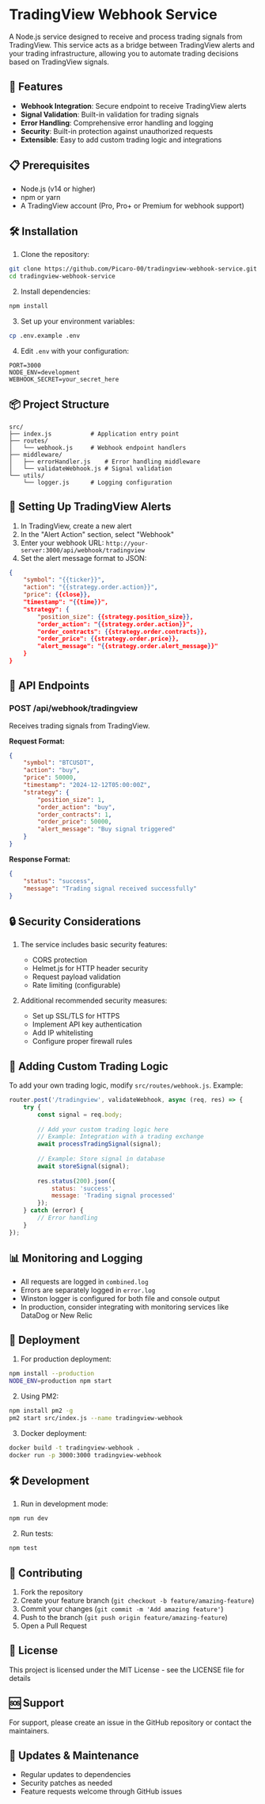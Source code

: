 # TradingView Webhook Service

A Node.js service designed to receive and process trading signals from TradingView. This service acts as a bridge between TradingView alerts and your trading infrastructure, allowing you to automate trading decisions based on TradingView signals.

## 🚀 Features

* **Webhook Integration**: Secure endpoint to receive TradingView alerts
* **Signal Validation**: Built-in validation for trading signals
* **Error Handling**: Comprehensive error handling and logging
* **Security**: Built-in protection against unauthorized requests
* **Extensible**: Easy to add custom trading logic and integrations

## 📋 Prerequisites

* Node.js (v14 or higher)
* npm or yarn
* A TradingView account (Pro, Pro+ or Premium for webhook support)

## 🛠️ Installation

1. Clone the repository:
```bash
git clone https://github.com/Picaro-00/tradingview-webhook-service.git
cd tradingview-webhook-service
```

2. Install dependencies:
```bash
npm install
```

3. Set up your environment variables:
```bash
cp .env.example .env
```

4. Edit `.env` with your configuration:
```
PORT=3000
NODE_ENV=development
WEBHOOK_SECRET=your_secret_here
```

## 📦 Project Structure

```
src/
├── index.js           # Application entry point
├── routes/           
│   └── webhook.js     # Webhook endpoint handlers
├── middleware/
│   ├── errorHandler.js    # Error handling middleware
│   └── validateWebhook.js # Signal validation
└── utils/
    └── logger.js      # Logging configuration
```

## 🔧 Setting Up TradingView Alerts

1. In TradingView, create a new alert
2. In the "Alert Action" section, select "Webhook"
3. Enter your webhook URL: `http://your-server:3000/api/webhook/tradingview`
4. Set the alert message format to JSON:
```json
{
    "symbol": "{{ticker}}",
    "action": "{{strategy.order.action}}",
    "price": {{close}},
    "timestamp": "{{time}}",
    "strategy": {
        "position_size": {{strategy.position_size}},
        "order_action": "{{strategy.order.action}}",
        "order_contracts": {{strategy.order.contracts}},
        "order_price": {{strategy.order.price}},
        "alert_message": "{{strategy.order.alert_message}}"
    }
}
```

## 📡 API Endpoints

### POST /api/webhook/tradingview

Receives trading signals from TradingView.

**Request Format:**
```json
{
    "symbol": "BTCUSDT",
    "action": "buy",
    "price": 50000,
    "timestamp": "2024-12-12T05:00:00Z",
    "strategy": {
        "position_size": 1,
        "order_action": "buy",
        "order_contracts": 1,
        "order_price": 50000,
        "alert_message": "Buy signal triggered"
    }
}
```

**Response Format:**
```json
{
    "status": "success",
    "message": "Trading signal received successfully"
}
```

## 🔒 Security Considerations

1. The service includes basic security features:
   - CORS protection
   - Helmet.js for HTTP header security
   - Request payload validation
   - Rate limiting (configurable)

2. Additional recommended security measures:
   - Set up SSL/TLS for HTTPS
   - Implement API key authentication
   - Add IP whitelisting
   - Configure proper firewall rules

## 🔄 Adding Custom Trading Logic

To add your own trading logic, modify `src/routes/webhook.js`. Example:

```javascript
router.post('/tradingview', validateWebhook, async (req, res) => {
    try {
        const signal = req.body;
        
        // Add your custom trading logic here
        // Example: Integration with a trading exchange
        await processTradingSignal(signal);
        
        // Example: Store signal in database
        await storeSignal(signal);
        
        res.status(200).json({
            status: 'success',
            message: 'Trading signal processed'
        });
    } catch (error) {
        // Error handling
    }
});
```

## 📊 Monitoring and Logging

- All requests are logged in `combined.log`
- Errors are separately logged in `error.log`
- Winston logger is configured for both file and console output
- In production, consider integrating with monitoring services like DataDog or New Relic

## 🚀 Deployment

1. For production deployment:
```bash
npm install --production
NODE_ENV=production npm start
```

2. Using PM2:
```bash
npm install pm2 -g
pm2 start src/index.js --name tradingview-webhook
```

3. Docker deployment:
```bash
docker build -t tradingview-webhook .
docker run -p 3000:3000 tradingview-webhook
```

## 🛠️ Development

1. Run in development mode:
```bash
npm run dev
```

2. Run tests:
```bash
npm test
```

## 📝 Contributing

1. Fork the repository
2. Create your feature branch (`git checkout -b feature/amazing-feature`)
3. Commit your changes (`git commit -m 'Add amazing feature'`)
4. Push to the branch (`git push origin feature/amazing-feature`)
5. Open a Pull Request

## 📄 License

This project is licensed under the MIT License - see the LICENSE file for details

## 🆘 Support

For support, please create an issue in the GitHub repository or contact the maintainers.

## 🔄 Updates & Maintenance

- Regular updates to dependencies
- Security patches as needed
- Feature requests welcome through GitHub issues